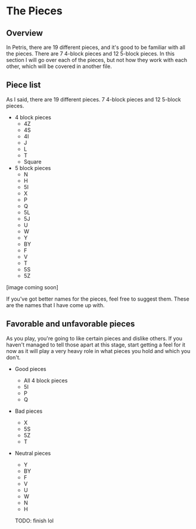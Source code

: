 # The Pieces

## Overview

In Petris, there are 19 different pieces, and it's good to be familiar with all the pieces. There are 7 4-block pieces and 12 5-block pieces. In this section I will go over each of the pieces, but not how they work with each other, which will be covered in another file.

## Piece list

As I said, there are 19 different pieces. 7 4-block pieces and 12 5-block pieces.

* 4 block pieces
  * 4Z
  * 4S
  * 4I
  * J
  * L
  * T
  * Square
* 5 block pieces
  * N
  * H
  * 5I
  * X
  * P
  * Q
  * 5L
  * 5J
  * U
  * W
  * Y
  * BY
  * F
  * V
  * T
  * 5S
  * 5Z
  
[image coming soon]
  
If you've got better names for the pieces, feel free to suggest them. These are the names that I have come up with.

## Favorable and unfavorable pieces

As you play, you're going to like certain pieces and dislike others. If you haven't managed to tell those apart at this stage, start getting a feel for it now as it will play a very heavy role in what pieces you hold and which you don't.

* Good pieces
  * All 4 block pieces
  * 5I
  * P
  * Q
* Bad pieces
  * X
  * 5S
  * 5Z
  * T
* Neutral pieces
  * Y
  * BY
  * F
  * V
  * U
  * W
  * N
  * H
  
  TODO: finish lol

